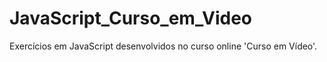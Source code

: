 # JavaScript_Curso_em_Video
Exercícios em JavaScript desenvolvidos no curso online 'Curso em Vídeo'.
